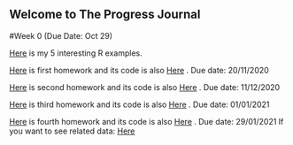 ## Welcome to The Progress Journal

#Week 0 (Due Date: Oct 29)

[Here](files/hw_zero_cc_intexp.html) is my 5 interesting R examples.

[Here](files/HW1_CC.html) is first homework and its code is also [Here](files/HW1_CC.ipynb) . Due date: 20/11/2020

[Here](files/HW2/HW2byCemreC.html) is second homework and its code is also [Here](files/HW2/HW2byCemreC.ipynb) . Due date: 11/12/2020

[Here](files/HW3/HW3byCemreC.html) is third homework and its code is also [Here](files/HW3/HW3byCemreC.ipynb) . Due date: 01/01/2021

[Here](files/HW4/HW4byCemreC.html) is fourth homework and its code is also [Here](files/HW4/HW4byCemreC.ipynb) . Due date: 29/01/2021 
	If you want to see related data: [Here](files/HW4/Data)